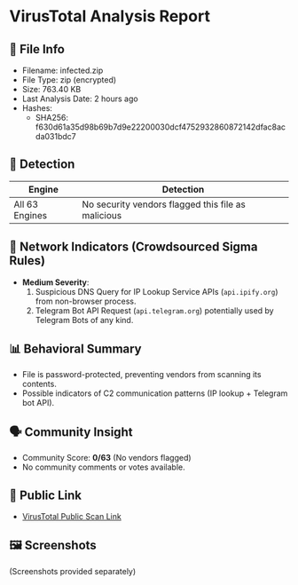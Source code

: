 # VirusTotal Analysis Report

## 📁 File Info
- Filename: infected.zip
- File Type: zip (encrypted)
- Size: 763.40 KB
- Last Analysis Date: 2 hours ago
- Hashes:
  - SHA256: f630d61a35d98b69b7d9e22200030dcf4752932860872142dfac8acda031bdc7

## 🧪 Detection
| Engine | Detection |
|--------|-----------|
| All 63 Engines | No security vendors flagged this file as malicious |

## 📡 Network Indicators (Crowdsourced Sigma Rules)
- **Medium Severity**:
  1. Suspicious DNS Query for IP Lookup Service APIs (`api.ipify.org`) from non-browser process.
  2. Telegram Bot API Request (`api.telegram.org`) potentially used by Telegram Bots of any kind.

## 📊 Behavioral Summary
- File is password-protected, preventing vendors from scanning its contents.
- Possible indicators of C2 communication patterns (IP lookup + Telegram bot API).

## 🗣️ Community Insight
- Community Score: **0/63** (No vendors flagged)
- No community comments or votes available.

## 🔐 Public Link
- [VirusTotal Public Scan Link](https://www.virustotal.com/gui/file/f630d61a35d98b69b7d9e22200030dcf4752932860872142dfac8acda031bdc7)

## 🖼️ Screenshots
(Screenshots provided separately)
